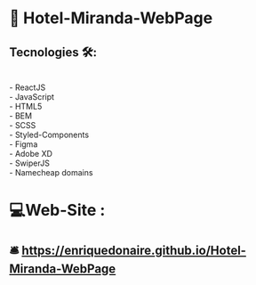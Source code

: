 #    🏨   Hotel-Miranda-WebPage   
##  Tecnologies 🛠️: 
<br/>
- ReactJS <br/>
- JavaScript <br/>
- HTML5 <br/>
- BEM <br/>
- SCSS <br/>
- Styled-Components <br/>
- Figma <br/>
- Adobe XD <br/>
- SwiperJS <br/>
- Namecheap domains
<br/>

#  💻Web-Site : 

##  🛎️ https://enriquedonaire.github.io/Hotel-Miranda-WebPage  

                                                                                                                                        
